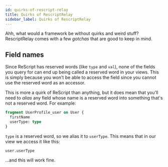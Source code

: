 ```yaml
---
id: quirks-of-rescript-relay
title: Quirks of RescriptRelay
sidebar_label: Quirks of RescriptRelay
---
```


Ahh, what would a framework be without quirks and weird stuff? RescriptRelay comes with a few _gotchas_ that are good to keep in mind.

## Field names

Since ReScript has reserved words (like `type` and `val`), none of the fields you query for can end up being called a reserved word in your views. This is simply because you won't be able to access the field since you cannot use the reserved word as an accessor.

This is more a quirk of ReScript than anything, but it does mean that you'll need to _alias_ any field whose name is a reserved word into something that's not a reserved word. For example:

```graphql
fragment UserProfile_user on User {
  firstName
  userType: type
}
```

`type` is a reserved word, so we alias it to `userType`. This means that in our view we access it like this:

```rescript
user.userType
```

...and this will work fine.
